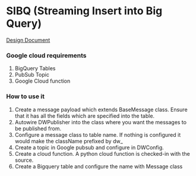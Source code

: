 # SIBQ (Streaming Insert into Big Query)
[Design Document](https://github.com/interviewparrot/SIBQ/wiki)

### Google cloud requirements
1. BigQuery Tables
2. PubSub Topic
3. Google Cloud function

### How to use it
1. Create a message payload which extends BaseMessage class. Ensure that it has all the fields which are specified into the table.
2. Autowire DWPublisher into the class where you want the messages to be published from.
3. Configure a message class to table name. If nothing is configured it would make the className prefixed by dw_
4. Create a topic in Google pubsub and configure in DWConfig.
5. Create a cloud function. A python cloud function is checked-in with the source.
6. Create a Bigquery table and configure the name with Message class 

